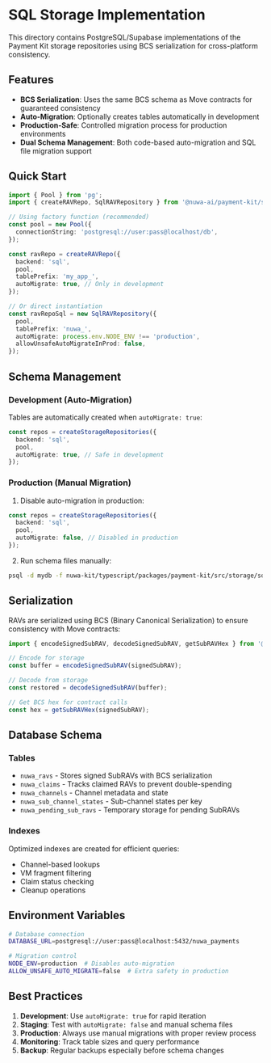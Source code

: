 # SQL Storage Implementation

This directory contains PostgreSQL/Supabase implementations of the Payment Kit storage repositories using BCS serialization for cross-platform consistency.

## Features

- **BCS Serialization**: Uses the same BCS schema as Move contracts for guaranteed consistency
- **Auto-Migration**: Optionally creates tables automatically in development
- **Production-Safe**: Controlled migration process for production environments
- **Dual Schema Management**: Both code-based auto-migration and SQL file migration support

## Quick Start

```typescript
import { Pool } from 'pg';
import { createRAVRepo, SqlRAVRepository } from '@nuwa-ai/payment-kit/storage';

// Using factory function (recommended)
const pool = new Pool({
  connectionString: 'postgresql://user:pass@localhost/db',
});

const ravRepo = createRAVRepo({
  backend: 'sql',
  pool,
  tablePrefix: 'my_app_',
  autoMigrate: true, // Only in development
});

// Or direct instantiation
const ravRepoSql = new SqlRAVRepository({
  pool,
  tablePrefix: 'nuwa_',
  autoMigrate: process.env.NODE_ENV !== 'production',
  allowUnsafeAutoMigrateInProd: false,
});
```

## Schema Management

### Development (Auto-Migration)

Tables are automatically created when `autoMigrate: true`:

```typescript
const repos = createStorageRepositories({
  backend: 'sql',
  pool,
  autoMigrate: true, // Safe in development
});
```

### Production (Manual Migration)

1. Disable auto-migration in production:

```typescript
const repos = createStorageRepositories({
  backend: 'sql',
  pool,
  autoMigrate: false, // Disabled in production
});
```

2. Run schema files manually:

```bash
psql -d mydb -f nuwa-kit/typescript/packages/payment-kit/src/storage/sql/schemas/001_init.sql
```

## Serialization

RAVs are serialized using BCS (Binary Canonical Serialization) to ensure consistency with Move contracts:

```typescript
import { encodeSignedSubRAV, decodeSignedSubRAV, getSubRAVHex } from '@nuwa-ai/payment-kit/storage';

// Encode for storage
const buffer = encodeSignedSubRAV(signedSubRAV);

// Decode from storage
const restored = decodeSignedSubRAV(buffer);

// Get BCS hex for contract calls
const hex = getSubRAVHex(signedSubRAV);
```

## Database Schema

### Tables

- `nuwa_ravs` - Stores signed SubRAVs with BCS serialization
- `nuwa_claims` - Tracks claimed RAVs to prevent double-spending
- `nuwa_channels` - Channel metadata and state
- `nuwa_sub_channel_states` - Sub-channel states per key
- `nuwa_pending_sub_ravs` - Temporary storage for pending SubRAVs

### Indexes

Optimized indexes are created for efficient queries:

- Channel-based lookups
- VM fragment filtering
- Claim status checking
- Cleanup operations

## Environment Variables

```bash
# Database connection
DATABASE_URL=postgresql://user:pass@localhost:5432/nuwa_payments

# Migration control
NODE_ENV=production  # Disables auto-migration
ALLOW_UNSAFE_AUTO_MIGRATE=false  # Extra safety in production
```

## Best Practices

1. **Development**: Use `autoMigrate: true` for rapid iteration
2. **Staging**: Test with `autoMigrate: false` and manual schema files
3. **Production**: Always use manual migrations with proper review process
4. **Monitoring**: Track table sizes and query performance
5. **Backup**: Regular backups especially before schema changes
